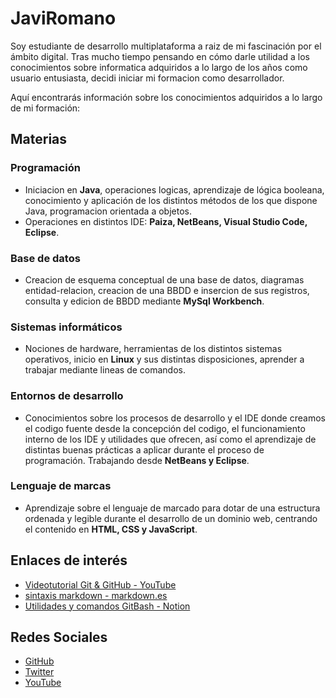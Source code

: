 # JaviRomano

Soy estudiante de desarrollo multiplataforma a raiz de mi fascinación por el ámbito digital. Tras mucho tiempo pensando en cómo darle utilidad a los conocimientos sobre informatica adquiridos a lo largo de los años como usuario entusiasta, decidi iniciar mi formacion como desarrollador.

Aquí encontrarás información sobre los conocimientos adquiridos a lo largo de mi formación:

## Materias

### Programación
- Iniciacion en **Java**, operaciones logicas, aprendizaje de lógica booleana, conocimiento y aplicación de los distintos métodos de los que dispone Java, programacion orientada a objetos.
- Operaciones en distintos IDE: **Paiza, NetBeans, Visual Studio Code, Eclipse**.

### Base de datos
- Creacion de esquema conceptual de una base de datos, diagramas entidad-relacion, creacion de una BBDD e insercion de sus registros, consulta y edicion de BBDD mediante **MySql Workbench**.

### Sistemas informáticos
- Nociones de hardware, herramientas de los distintos sistemas operativos, inicio en **Linux** y sus distintas disposiciones, aprender a trabajar mediante lineas de comandos.

### Entornos de desarrollo
- Conocimientos sobre los procesos de desarrollo y el IDE donde creamos el codigo fuente desde la concepción del codigo, el funcionamiento interno de los IDE y utilidades que ofrecen, así como el aprendizaje de distintas buenas prácticas a aplicar durante el proceso de programación. Trabajando desde **NetBeans y Eclipse**.

### Lenguaje de marcas
- Aprendizaje sobre el lenguaje de marcado para dotar de una estructura ordenada y legible durante el desarrollo de un dominio web, centrando el contenido en **HTML, CSS y JavaScript**.

## Enlaces de interés
- [Videotutorial Git & GitHub - YouTube](https://www.youtube.com/watch?v=3GymExBkKjE&t=195s)
- [sintaxis markdown - markdown.es](https://markdown.es/sintaxis-markdown/)
- [Utilidades y comandos GitBash - Notion](https://romanes-co.notion.site/git-github-a98210d098604b33be0dc5122662e11d?pvs=4)

## Redes Sociales
- [GitHub](https://github.com/JaviRomano)
- [Twitter](https://twitter.com/Javi_Romano)
- [YouTube](https://www.youtube.com/channel/UC-b2fCszcUsN5wbL_KDIkbQ)
